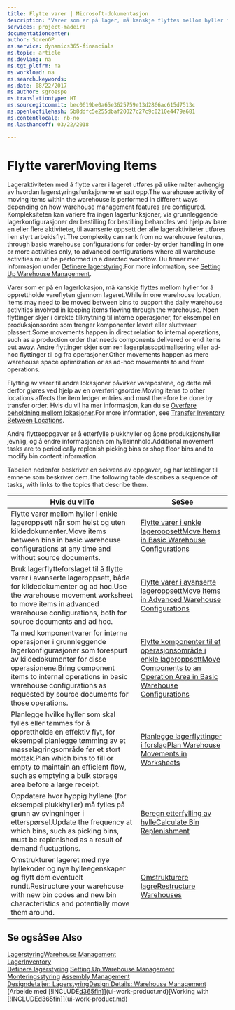 ```yaml
---
title: Flytte varer | Microsoft-dokumentasjon
description: "Varer som er på lager, må kanskje flyttes mellom hyller for å opprettholde vareflyten gjennom lageret. Noen flyttinger skjer i direkte tilknytning til interne operasjoner, for eksempel en produksjonsordre som trenger komponenter levert eller sluttvarer plassert. Andre flyttinger skjer som ren lagerplassoptimalisering eller ad-hoc flyttinger til og fra operasjoner."
services: project-madeira
documentationcenter: 
author: SorenGP
ms.service: dynamics365-financials
ms.topic: article
ms.devlang: na
ms.tgt_pltfrm: na
ms.workload: na
ms.search.keywords: 
ms.date: 08/22/2017
ms.author: sgroespe
ms.translationtype: HT
ms.sourcegitcommit: bec0619be0a65e3625759e13d2866ac615d7513c
ms.openlocfilehash: 5b8ddfc5e255dbaf20027c27c9c0210e4479a681
ms.contentlocale: nb-no
ms.lasthandoff: 03/22/2018

---
```

# <a name="moving-items"></a><span data-ttu-id="bb0d5-105">Flytte varer</span><span class="sxs-lookup"><span data-stu-id="bb0d5-105">Moving Items</span></span>
<span data-ttu-id="bb0d5-106">Lageraktiviteten med å flytte varer i lageret utføres på ulike måter avhengig av hvordan lagerstyringsfunksjonene er satt opp.</span><span class="sxs-lookup"><span data-stu-id="bb0d5-106">The warehouse activity of moving items within the warehouse is performed in different ways depending on how warehouse management features are configured.</span></span> <span data-ttu-id="bb0d5-107">Kompleksiteten kan variere fra ingen lagerfunksjoner, via grunnleggende lagerkonfigurasjoner der bestilling for bestilling behandles ved hjelp av bare en eller flere aktiviteter, til avanserte oppsett der alle lageraktiviteter utføres i en styrt arbeidsflyt.</span><span class="sxs-lookup"><span data-stu-id="bb0d5-107">The complexity can rank from no warehouse features, through basic warehouse configurations for order-by order handling in one or more activities only, to advanced configurations where all warehouse activities must be performed in a directed workflow.</span></span> <span data-ttu-id="bb0d5-108">Du finner mer informasjon under [Definere lagerstyring](warehouse-setup-warehouse.md).</span><span class="sxs-lookup"><span data-stu-id="bb0d5-108">For more information, see [Setting Up Warehouse Management](warehouse-setup-warehouse.md).</span></span>

<span data-ttu-id="bb0d5-109">Varer som er på én lagerlokasjon, må kanskje flyttes mellom hyller for å opprettholde vareflyten gjennom lageret.</span><span class="sxs-lookup"><span data-stu-id="bb0d5-109">While in one warehouse location, items may need to be moved between bins to support the daily warehouse activities involved in keeping items flowing through the warehouse.</span></span> <span data-ttu-id="bb0d5-110">Noen flyttinger skjer i direkte tilknytning til interne operasjoner, for eksempel en produksjonsordre som trenger komponenter levert eller sluttvarer plassert.</span><span class="sxs-lookup"><span data-stu-id="bb0d5-110">Some movements happen in direct relation to internal operations, such as a production order that needs components delivered or end items put away.</span></span> <span data-ttu-id="bb0d5-111">Andre flyttinger skjer som ren lagerplassoptimalisering eller ad-hoc flyttinger til og fra operasjoner.</span><span class="sxs-lookup"><span data-stu-id="bb0d5-111">Other movements happen as mere warehouse space optimization or as ad-hoc movements to and from operations.</span></span>

<span data-ttu-id="bb0d5-112">Flytting av varer til andre lokasjoner påvirker varepostene, og dette må derfor gjøres ved hjelp av en overføringsordre.</span><span class="sxs-lookup"><span data-stu-id="bb0d5-112">Moving items to other locations affects the item ledger entries and must therefore be done by transfer order.</span></span> <span data-ttu-id="bb0d5-113">Hvis du vil ha mer informasjon, kan du se [Overføre beholdning mellom lokasjoner](inventory-how-transfer-between-locations.md).</span><span class="sxs-lookup"><span data-stu-id="bb0d5-113">For more information, see [Transfer Inventory Between Locations](inventory-how-transfer-between-locations.md).</span></span>  

<span data-ttu-id="bb0d5-114">Andre flytteoppgaver er å etterfylle plukkhyller og åpne produksjonshyller jevnlig, og å endre informasjonen om hylleinnhold.</span><span class="sxs-lookup"><span data-stu-id="bb0d5-114">Additional movement tasks are to periodically replenish picking bins or shop floor bins and to modify bin content information.</span></span>  

 <span data-ttu-id="bb0d5-115">Tabellen nedenfor beskriver en sekvens av oppgaver, og har koblinger til emnene som beskriver dem.</span><span class="sxs-lookup"><span data-stu-id="bb0d5-115">The following table describes a sequence of tasks, with links to the topics that describe them.</span></span>   

|<span data-ttu-id="bb0d5-116">**Hvis du vil**</span><span class="sxs-lookup"><span data-stu-id="bb0d5-116">**To**</span></span>|<span data-ttu-id="bb0d5-117">**Se**</span><span class="sxs-lookup"><span data-stu-id="bb0d5-117">**See**</span></span>|  
|------------|-------------|  
|<span data-ttu-id="bb0d5-118">Flytte varer mellom hyller i enkle lageroppsett når som helst og uten kildedokumenter.</span><span class="sxs-lookup"><span data-stu-id="bb0d5-118">Move items between bins in basic warehouse configurations at any time and without source documents.</span></span>|[<span data-ttu-id="bb0d5-119">Flytte varer i enkle lageroppsett</span><span class="sxs-lookup"><span data-stu-id="bb0d5-119">Move Items in Basic Warehouse Configurations</span></span>](warehouse-how-to-move-items-ad-hoc-in-basic-warehousing.md)|
|<span data-ttu-id="bb0d5-120">Bruk lagerflytteforslaget til å flytte varer i avanserte lageroppsett, både for kildedokumenter og ad hoc.</span><span class="sxs-lookup"><span data-stu-id="bb0d5-120">Use the warehouse movement worksheet to move items in advanced warehouse configurations, both for source documents and ad hoc.</span></span>|[<span data-ttu-id="bb0d5-121">Flytte varer i avanserte lageroppsett</span><span class="sxs-lookup"><span data-stu-id="bb0d5-121">Move Items in Advanced Warehouse Configurations</span></span>](warehouse-how-to-move-items-in-advanced-warehousing.md)|  
|<span data-ttu-id="bb0d5-122">Ta med komponentvarer for interne operasjoner i grunnleggende lagerkonfigurasjoner som forespurt av kildedokumenter for disse operasjonene.</span><span class="sxs-lookup"><span data-stu-id="bb0d5-122">Bring component items to internal operations in basic warehouse configurations as requested by source documents for those operations.</span></span>|[<span data-ttu-id="bb0d5-123">Flytte komponenter til et operasjonsområde i enkle lageroppsett</span><span class="sxs-lookup"><span data-stu-id="bb0d5-123">Move Components to an Operation Area in Basic Warehouse Configurations</span></span>](warehouse-how-to-move-components-to-an-operation-area-in-basic-warehousing.md)|
|<span data-ttu-id="bb0d5-124">Planlegge hvilke hyller som skal fylles eller tømmes for å opprettholde en effektiv flyt, for eksempel planlegge tømming av et masselagringsområde før et stort mottak.</span><span class="sxs-lookup"><span data-stu-id="bb0d5-124">Plan which bins to fill or empty to maintain an efficient flow, such as emptying a bulk storage area before a large receipt.</span></span>|[<span data-ttu-id="bb0d5-125">Planlegge lagerflyttinger i forslag</span><span class="sxs-lookup"><span data-stu-id="bb0d5-125">Plan Warehouse Movements in Worksheets</span></span>](warehouse-how-to-plan-warehouse-movements-in-worksheets.md)|
|<span data-ttu-id="bb0d5-126">Oppdatere hvor hyppig hyllene (for eksempel plukkhyller) må fylles på grunn av svingninger i etterspørsel.</span><span class="sxs-lookup"><span data-stu-id="bb0d5-126">Update the frequency at which bins, such as picking bins, must be replenished as a result of demand fluctuations.</span></span>|[<span data-ttu-id="bb0d5-127">Beregn etterfylling av hylle</span><span class="sxs-lookup"><span data-stu-id="bb0d5-127">Calculate Bin Replenishment</span></span>](warehouse-how-to-calculate-bin-replenishment.md)|
|<span data-ttu-id="bb0d5-128">Omstrukturer lageret med nye hyllekoder og nye hylleegenskaper og flytt dem eventuelt rundt.</span><span class="sxs-lookup"><span data-stu-id="bb0d5-128">Restructure your warehouse with new bin codes and new bin characteristics and potentially move them around.</span></span>|[<span data-ttu-id="bb0d5-129">Omstrukturere lagre</span><span class="sxs-lookup"><span data-stu-id="bb0d5-129">Restructure Warehouses</span></span>](warehouse-how-to-restructure-warehouses.md)|  

## <a name="see-also"></a><span data-ttu-id="bb0d5-130">Se også</span><span class="sxs-lookup"><span data-stu-id="bb0d5-130">See Also</span></span>  
[<span data-ttu-id="bb0d5-131">Lagerstyring</span><span class="sxs-lookup"><span data-stu-id="bb0d5-131">Warehouse Management</span></span>](warehouse-manage-warehouse.md)  
[<span data-ttu-id="bb0d5-132">Lager</span><span class="sxs-lookup"><span data-stu-id="bb0d5-132">Inventory</span></span>](inventory-manage-inventory.md)  
<span data-ttu-id="bb0d5-133">[Definere lagerstyring](warehouse-setup-warehouse.md)   </span><span class="sxs-lookup"><span data-stu-id="bb0d5-133">[Setting Up Warehouse Management](warehouse-setup-warehouse.md)   </span></span>  
<span data-ttu-id="bb0d5-134">[Monteringsstyring](assembly-assemble-items.md)  </span><span class="sxs-lookup"><span data-stu-id="bb0d5-134">[Assembly Management](assembly-assemble-items.md)  </span></span>  
[<span data-ttu-id="bb0d5-135">Designdetaljer: Lagerstyring</span><span class="sxs-lookup"><span data-stu-id="bb0d5-135">Design Details: Warehouse Management</span></span>](design-details-warehouse-management.md)  
<span data-ttu-id="bb0d5-136">[Arbeide med [!INCLUDE[d365fin](includes/d365fin_md.md)]](ui-work-product.md)</span><span class="sxs-lookup"><span data-stu-id="bb0d5-136">[Working with [!INCLUDE[d365fin](includes/d365fin_md.md)]](ui-work-product.md)</span></span>

